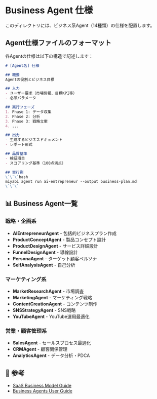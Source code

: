 # Business Agent 仕様

このディレクトリには、ビジネス系Agent（14種類）の仕様を配置します。

## Agent仕様ファイルのフォーマット

各Agentの仕様は以下の構造で記述します：

```markdown
# [Agent名] 仕様

## 概要
Agentの役割とビジネス目標

## 入力
- ユーザー要求（市場情報、目標KPI等）
- 必須パラメータ

## 実行フェーズ
1. Phase 1: データ収集
2. Phase 2: 分析
3. Phase 3: 戦略立案
4. ...

## 出力
- 生成するビジネスドキュメント
- レポート形式

## 品質基準
- 検証項目
- スコアリング基準（100点満点）

## 実行例
\`\`\`bash
miyabi agent run ai-entrepreneur --output business-plan.md
\`\`\`
```

## 📊 Business Agent一覧

### 戦略・企画系
- **AIEntrepreneurAgent** - 包括的ビジネスプラン作成
- **ProductConceptAgent** - 製品コンセプト設計
- **ProductDesignAgent** - サービス詳細設計
- **FunnelDesignAgent** - 導線設計
- **PersonaAgent** - ターゲット顧客ペルソナ
- **SelfAnalysisAgent** - 自己分析

### マーケティング系
- **MarketResearchAgent** - 市場調査
- **MarketingAgent** - マーケティング戦略
- **ContentCreationAgent** - コンテンツ制作
- **SNSStrategyAgent** - SNS戦略
- **YouTubeAgent** - YouTube運用最適化

### 営業・顧客管理系
- **SalesAgent** - セールスプロセス最適化
- **CRMAgent** - 顧客関係管理
- **AnalyticsAgent** - データ分析・PDCA

## 🔗 参考

- [SaaS Business Model Guide](https://github.com/ShunsukeHayashi/Miyabi/blob/main/docs/SAAS_BUSINESS_MODEL.md)
- [Business Agents User Guide](https://github.com/ShunsukeHayashi/Miyabi/blob/main/docs/BUSINESS_AGENTS_USER_GUIDE.md)
